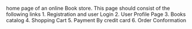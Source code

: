 home page of an online Book store. This page should consist of the following links 1.  Registration and user Login 2.  User Profile Page 3.  Books catalog 4.  Shopping Cart 5. Payment By credit card 6. Order Conformation
